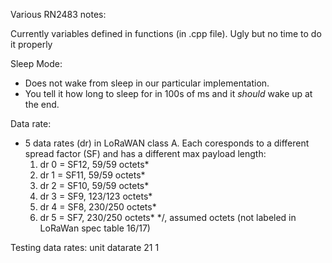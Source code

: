Various RN2483 notes:

Currently variables defined in functions (in .cpp file). Ugly but no time to do it properly

Sleep Mode:
  - Does not wake from sleep in our particular implementation.
  - You tell it how long to sleep for in 100s of ms and it *should* wake up at the end.

Data rate:
  - 5 data rates (dr) in LoRaWAN class A. Each coresponds to a different spread factor (SF) and has a different max payload length:
    1) dr 0 = SF12, 59/59   octets*
    2) dr 1 = SF11, 59/59   octets*
    3) dr 2 = SF10, 59/59   octets*
    4) dr 3 =  SF9, 123/123 octets*
    5) dr 4 =  SF8, 230/250 octets*
    6) dr 5 =  SF7, 230/250 octets*
*<repeater compatible>/<not repeater compatible>, assumed octets (not labeled in LoRaWan spec table 16/17)


Testing data rates:
unit    datarate
21      1

